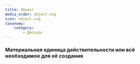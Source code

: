 ```yaml
---
title: Объект
media_order: object.svg
icon: object.svg
taxonomy:
    category:
        - Дискурс
---
```


### Материальная единица действительности или всё необходимое для её создания
